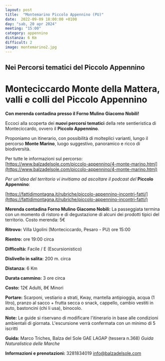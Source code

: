 ```yaml
---
layout: post
title:  "Montemarino Piccolo Appennino (PU)"
date:  2022-09-09 18:00:00 +0100
day: "sab, 20 apr 2024"
meeting: "15:00"
category: appennino 
distanza: 6 Km
difficult: 2
image: montemarino2.jpg
---
```


## Nei Percorsi tematici del Piccolo Appennino

# Monteciccardo Monte della Mattera, valli e colli del Piccolo Appennino

**Con merenda contadina presso il Forno Mulino Giacomo Nobili!**

Eccoci alla scoperta dei **nuovi percorsi tematici** della rete sentieristica di Monteciccardo, ovvero il **Piccolo Appennino**.

Proponiamo un itinerario, con possibilità di molteplici varianti, lungo il percorso **Monte Marino**, luogo suggestivo, panoramico e ricco di biodiversità.

Per tutte le informazioni sul percorso:  [https://www.balzadelsole.com/piccolo-appennino/4-monte-marino.html](https://www.balzadelsole.com/piccolo-appennino/4-monte-marino.html)


*Per un'idea del territorio vi invitiamo ad ascoltare il podcast del* **Piccolo Appennino**: 

[https://fattidimontagna.it/rubriche/piccolo-appennino-incontri-fatti/](https://fattidimontagna.it/rubriche/piccolo-appennino-incontri-fatti/)


**Merenda contadina Forno Mulino Giacomo Nobili:** La passeggiata termina con un momento di ristoro e di degustazione di alcuni dei prodotti tipici del territorio. Costo merenda: 5€ 

**Ritrovo:** Villa Ugolini (Monteciccardo, Pesaro - PU) ore 15:00

**Rientro:** ore 19:00 circa 

**Difficoltà:** Facile / E (Escursionistico)

**Dislivello in salita:**  200 m. circa

**Distanza:** 6 Km

**Durata cammino:** 3 ore circa 

**Costo:** 12€ Adulti, 8€ Minori


**Portare:** Scarponi, vestiario a strati, Kway, mantella antipioggia, acqua (1 litro), pranzo al sacco + frutta secca o snack, cappello, cambio vestiti in auto, bastoncini (chi li usa), binocolo. 

**Note:** Le guide si riservano di modificare l'itinerario in base alle condizioni ambientali di giornata. L'escursione verrà confermata con un minimo di 5 iscritti

**Guida:** Marco Triches, Balza del Sole GAE LAGAP (tessera n.368)
*Guida Naturalistica delle Marche*

**Informazioni e prenotazioni:** 3281834019 info@balzadelsole.com
